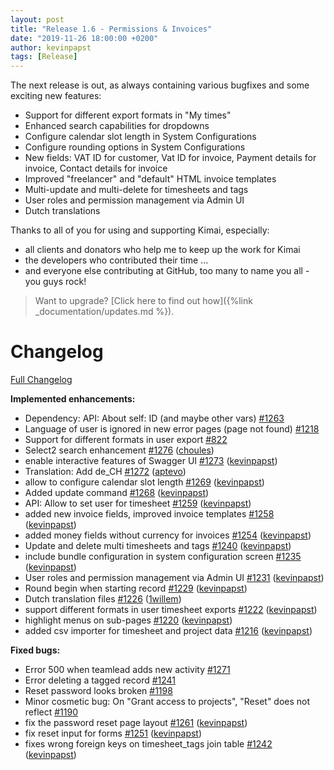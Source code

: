 ```yaml
---
layout: post
title: "Release 1.6 - Permissions & Invoices"
date: "2019-11-26 18:00:00 +0200"
author: kevinpapst
tags: [Release]
---
```


The next release is out, as always containing various bugfixes and some exciting new features:

- Support for different export formats in "My times"
- Enhanced search capabilities for dropdowns
- Configure calendar slot length in System Configurations
- Configure rounding options in System Configurations
- New fields: VAT ID for customer, Vat ID for invoice, Payment details for invoice, Contact details for invoice
- Improved "freelancer" and "default" HTML invoice templates
- Multi-update and multi-delete for timesheets and tags
- User roles and permission management via Admin UI
- Dutch translations

Thanks to all of you for using and supporting Kimai, especially:
- all clients and donators who help me to keep up the work for Kimai
- the developers who contributed their time ...
- and everyone else contributing at GitHub, too many to name you all - you guys rock!

> Want to upgrade? [Click here to find out how]({%link _documentation/updates.md %}).

# Changelog

[Full Changelog](https://github.com/kevinpapst/kimai2/compare/1.5...1.6)

**Implemented enhancements:**

- Dependency: API: About self: ID \(and maybe other vars\) [\#1263](https://github.com/kevinpapst/kimai2/issues/1263)
- Language of user is ignored in new error pages \(page not found\) [\#1218](https://github.com/kevinpapst/kimai2/issues/1218)
- Support for different formats in user export [\#822](https://github.com/kevinpapst/kimai2/issues/822)
- Select2 search enhancement [\#1276](https://github.com/kevinpapst/kimai2/pull/1276) ([choules](https://github.com/choules))
- enable interactive features of Swagger UI [\#1273](https://github.com/kevinpapst/kimai2/pull/1273) ([kevinpapst](https://github.com/kevinpapst))
- Translation: Add de\_CH [\#1272](https://github.com/kevinpapst/kimai2/pull/1272) ([aptevo](https://github.com/aptevo))
- allow to configure calendar slot length [\#1269](https://github.com/kevinpapst/kimai2/pull/1269) ([kevinpapst](https://github.com/kevinpapst))
- Added update command [\#1268](https://github.com/kevinpapst/kimai2/pull/1268) ([kevinpapst](https://github.com/kevinpapst))
- API: Allow to set user for timesheet [\#1259](https://github.com/kevinpapst/kimai2/pull/1259) ([kevinpapst](https://github.com/kevinpapst))
- added new invoice fields, improved invoice templates [\#1258](https://github.com/kevinpapst/kimai2/pull/1258) ([kevinpapst](https://github.com/kevinpapst))
- added money fields without currency for invoices [\#1254](https://github.com/kevinpapst/kimai2/pull/1254) ([kevinpapst](https://github.com/kevinpapst))
- Update and delete multi timesheets and tags [\#1240](https://github.com/kevinpapst/kimai2/pull/1240) ([kevinpapst](https://github.com/kevinpapst))
- include bundle configuration in system configuration screen [\#1235](https://github.com/kevinpapst/kimai2/pull/1235) ([kevinpapst](https://github.com/kevinpapst))
- User roles and permission management via Admin UI [\#1231](https://github.com/kevinpapst/kimai2/pull/1231) ([kevinpapst](https://github.com/kevinpapst))
- Round begin when starting record [\#1229](https://github.com/kevinpapst/kimai2/pull/1229) ([kevinpapst](https://github.com/kevinpapst))
- Dutch translation files [\#1226](https://github.com/kevinpapst/kimai2/pull/1226) ([1willem](https://github.com/1willem))
- support different formats in user timesheet exports [\#1222](https://github.com/kevinpapst/kimai2/pull/1222) ([kevinpapst](https://github.com/kevinpapst))
- highlight menus on sub-pages [\#1220](https://github.com/kevinpapst/kimai2/pull/1220) ([kevinpapst](https://github.com/kevinpapst))
- added csv importer for timesheet and project data [\#1216](https://github.com/kevinpapst/kimai2/pull/1216) ([kevinpapst](https://github.com/kevinpapst))

**Fixed bugs:**

- Error 500 when teamlead adds new activity [\#1271](https://github.com/kevinpapst/kimai2/issues/1271)
- Error deleting a tagged record [\#1241](https://github.com/kevinpapst/kimai2/issues/1241)
- Reset password looks broken [\#1198](https://github.com/kevinpapst/kimai2/issues/1198)
- Minor cosmetic bug: On "Grant access to projects", "Reset" does not reflect [\#1190](https://github.com/kevinpapst/kimai2/issues/1190)
- fix the password reset page layout [\#1261](https://github.com/kevinpapst/kimai2/pull/1261) ([kevinpapst](https://github.com/kevinpapst))
- fix reset input for forms [\#1251](https://github.com/kevinpapst/kimai2/pull/1251) ([kevinpapst](https://github.com/kevinpapst))
- fixes wrong foreign keys on timesheet\_tags join table [\#1242](https://github.com/kevinpapst/kimai2/pull/1242) ([kevinpapst](https://github.com/kevinpapst))
